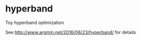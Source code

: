 # hyperband
Toy hyperband optimization

See http://www.argmin.net/2016/06/23/hyperband/ for details
